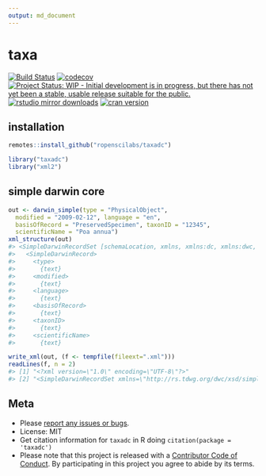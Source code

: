 ```yaml
---
output: md_document
---
```


taxa
====



[![Build Status](https://travis-ci.org/ropenscilabs/taxadc.svg?branch=master)](https://travis-ci.org/ropenscilabs/taxadc)
[![codecov](https://codecov.io/gh/ropenscilabs/taxadc/branch/master/graph/badge.svg)](https://codecov.io/gh/ropenscilabs/taxadc)
[![Project Status: WIP - Initial development is in progress, but there has not yet been a stable, usable release suitable for the public.](http://www.repostatus.org/badges/latest/wip.svg)](http://www.repostatus.org/#wip)
[![rstudio mirror downloads](http://cranlogs.r-pkg.org/badges/taxadc)](https://github.com/metacran/cranlogs.app)
[![cran version](http://www.r-pkg.org/badges/version/taxadc)](https://cran.r-project.org/package=taxadc)

## installation


```r
remotes::install_github("ropenscilabs/taxadc")
```


```r
library("taxadc")
library("xml2")
```

## simple darwin core


```r
out <- darwin_simple(type = "PhysicalObject", 
  modified = "2009-02-12", language = "en", 
  basisOfRecord = "PreservedSpecimen", taxonID = "12345", 
  scientificName = "Poa annua")
xml_structure(out)
#> <SimpleDarwinRecordSet [schemaLocation, xmlns, xmlns:dc, xmlns:dwc, xmlns:xsi]>
#>   <SimpleDarwinRecord>
#>     <type>
#>       {text}
#>     <modified>
#>       {text}
#>     <language>
#>       {text}
#>     <basisOfRecord>
#>       {text}
#>     <taxonID>
#>       {text}
#>     <scientificName>
#>       {text}
```


```r
write_xml(out, (f <- tempfile(fileext=".xml")))
readLines(f, n = 2)
#> [1] "<?xml version=\"1.0\" encoding=\"UTF-8\"?>"                                                                                                                                                                                                                                                                                 
#> [2] "<SimpleDarwinRecordSet xmlns=\"http://rs.tdwg.org/dwc/xsd/simpledarwincore/\" xmlns:dc=\"http://purl.org/dc/terms/\" xmlns:dwc=\"http://rs.tdwg.org/dwc/terms/\" xmlns:xsi=\"http://www.w3.org/2001/XMLSchema-instance\" xsi:schemaLocation=\"http://rs.tdwg.org/dwc/xsd/simpledarwincore/ ../../xsd/tdwg_dwc_simple.xsd\">"
```

## Meta

* Please [report any issues or bugs](https://github.com/ropenscilabs/taxadc/issues).
* License: MIT
* Get citation information for `taxadc` in R doing `citation(package = 'taxadc')`
* Please note that this project is released with a [Contributor Code of Conduct](CODE_OF_CONDUCT.md). By participating in this project you agree to abide by its terms.
